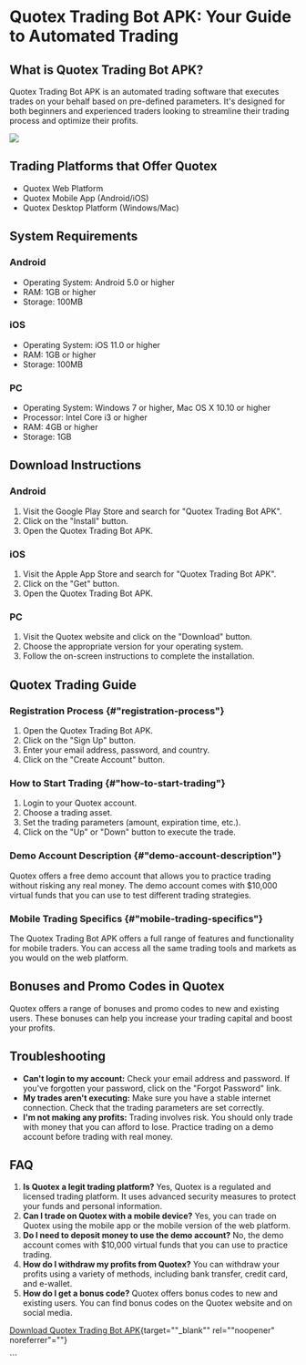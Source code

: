 # Quotex Trading Bot APK: Your Guide to Automated Trading

## What is Quotex Trading Bot APK?

Quotex Trading Bot APK is an automated trading software that executes
trades on your behalf based on pre-defined parameters. It\'s designed
for both beginners and experienced traders looking to streamline their
trading process and optimize their profits.

[![](https://static.quotex.io/files/5_en/300_250.jpg)](https://traff.sbs/brokerqxsignupf)

## Trading Platforms that Offer Quotex

-   Quotex Web Platform
-   Quotex Mobile App (Android/iOS)
-   Quotex Desktop Platform (Windows/Mac)

## System Requirements

### Android

-   Operating System: Android 5.0 or higher
-   RAM: 1GB or higher
-   Storage: 100MB

### iOS

-   Operating System: iOS 11.0 or higher
-   RAM: 1GB or higher
-   Storage: 100MB

### PC

-   Operating System: Windows 7 or higher, Mac OS X 10.10 or higher
-   Processor: Intel Core i3 or higher
-   RAM: 4GB or higher
-   Storage: 1GB

## Download Instructions

### Android

1.  Visit the Google Play Store and search for "Quotex Trading Bot
    APK".
2.  Click on the "Install" button.
3.  Open the Quotex Trading Bot APK.

### iOS

1.  Visit the Apple App Store and search for "Quotex Trading Bot
    APK".
2.  Click on the "Get" button.
3.  Open the Quotex Trading Bot APK.

### PC

1.  Visit the Quotex website and click on the "Download" button.
2.  Choose the appropriate version for your operating system.
3.  Follow the on-screen instructions to complete the installation.

## Quotex Trading Guide

### Registration Process {#"registration-process"}

1.  Open the Quotex Trading Bot APK.
2.  Click on the "Sign Up" button.
3.  Enter your email address, password, and country.
4.  Click on the "Create Account" button.

### How to Start Trading {#"how-to-start-trading"}

1.  Login to your Quotex account.
2.  Choose a trading asset.
3.  Set the trading parameters (amount, expiration time, etc.).
4.  Click on the "Up" or "Down" button to execute the trade.

### Demo Account Description {#"demo-account-description"}

Quotex offers a free demo account that allows you to practice trading
without risking any real money. The demo account comes with \$10,000
virtual funds that you can use to test different trading strategies.

### Mobile Trading Specifics {#"mobile-trading-specifics"}

The Quotex Trading Bot APK offers a full range of features and
functionality for mobile traders. You can access all the same trading
tools and markets as you would on the web platform.

## Bonuses and Promo Codes in Quotex

Quotex offers a range of bonuses and promo codes to new and existing
users. These bonuses can help you increase your trading capital and
boost your profits.

## Troubleshooting

-   **Can\'t login to my account:** Check your email address and
    password. If you\'ve forgotten your password, click on the
    "Forgot Password" link.
-   **My trades aren\'t executing:** Make sure you have a stable
    internet connection. Check that the trading parameters are set
    correctly.
-   **I\'m not making any profits:** Trading involves risk. You should
    only trade with money that you can afford to lose. Practice trading
    on a demo account before trading with real money.

## FAQ

1.  **Is Quotex a legit trading platform?** Yes, Quotex is a regulated
    and licensed trading platform. It uses advanced security measures to
    protect your funds and personal information.
2.  **Can I trade on Quotex with a mobile device?** Yes, you can trade
    on Quotex using the mobile app or the mobile version of the web
    platform.
3.  **Do I need to deposit money to use the demo account?** No, the demo
    account comes with \$10,000 virtual funds that you can use to
    practice trading.
4.  **How do I withdraw my profits from Quotex?** You can withdraw your
    profits using a variety of methods, including bank transfer, credit
    card, and e-wallet.
5.  **How do I get a bonus code?** Quotex offers bonus codes to new and
    existing users. You can find bonus codes on the Quotex website and
    on social media.

[Download Quotex Trading Bot
APK](\%22https://traff.sbs/quotexonelink\%22){target=""_blank""
rel=""noopener" noreferrer"=""}

\`\`\`

